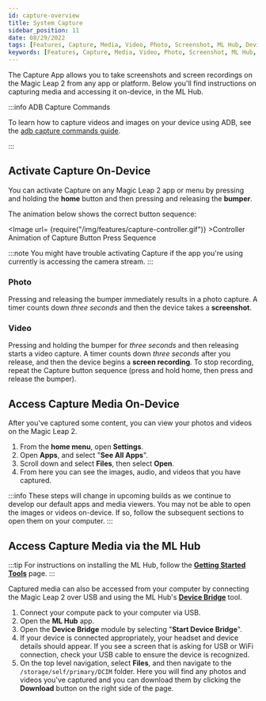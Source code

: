 ```yaml
---
id: capture-overview
title: System Capture
sidebar_position: 11
date: 08/29/2022
tags: [Features, Capture, Media, Video, Photo, Screenshot, ML Hub, Device Bridge, ADB]
keywords: [Features, Capture, Media, Video, Photo, Screenshot, ML Hub, Device Bridge, Recorder, Record]
---
```


The Capture App allows you to take screenshots and screen recordings on the Magic Leap 2 from any app or platform. Below you'll find instructions on capturing media and accessing it on-device, in the ML Hub.

:::info ADB Capture Commands

To learn how to capture videos and images on your device using ADB, see the [adb capture commands guide](/docs/guides/developer-tools/android-debug-bridge/android-capture-commands.md).

:::

## Activate Capture On-Device

You can activate Capture on any Magic Leap 2 app or menu by pressing and holding the **home** button and then pressing and releasing the **bumper**.

The animation below shows the correct button sequence:

<Image url= {require("/img/features/capture-controller.gif")} >Controller Animation of Capture Button Press Sequence</Image>

:::note
You might have trouble activating Capture if the app you're using currently is accessing the camera stream.
:::

### Photo

Pressing and releasing the bumper immediately results in a photo capture. A timer counts down *three seconds* and then the device takes a **screenshot**.

### Video

Pressing and holding the bumper for *three seconds* and then releasing starts a video capture. A timer counts down *three seconds* after you release, and then the device begins a **screen recording**. To stop recording, repeat the Capture button sequence (press and hold home, then press and release the bumper).

## Access Capture Media On-Device

After you've captured some content, you can view your photos and videos on the Magic Leap 2.

1. From the **home menu**, open **Settings**.
2. Open **Apps**, and select "**See All Apps**".
3. Scroll down and select **Files**, then select **Open**.
4. From here you can see the images, audio, and videos that you have captured.

:::info
These steps will change in upcoming builds as we continue to develop our default apps and media viewers. You may not be able to open the images or videos on-device. If so, follow the subsequent sections to open them on your computer.
:::

## Access Capture Media via the ML Hub

:::tip
For instructions on installing the ML Hub, follow the [**Getting Started Tools**](/docs/guides/getting-started/install-the-tools.md) page.
:::

Captured media can also be accessed from your computer by connecting the Magic Leap 2 over USB and using the ML Hub's [**Device Bridge**](/docs/guides/developer-tools/ml-hub/ml-hub-device-bridge.md) tool.

1. Connect your compute pack to your computer via USB.
2. Open the **ML Hub** app.
3. Open the **Device Bridge** module by selecting "**Start Device Bridge**".
4. If your device is connected appropriately, your headset and device details should appear. If you see a screen that is asking for USB or WiFi connection, check your USB cable to ensure the device is recognized.
5. On the top level navigation, select **Files**, and then navigate to the `/storage/self/primary/DCIM` folder. Here you will find any photos and videos you've captured and you can download them by clicking the **Download** button on the right side of the page.
